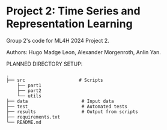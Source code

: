 # Project 2: Time Series and Representation Learning

Group 2's code for ML4H 2024 Project 2.

Authors: Hugo Madge Leon, Alexander Morgenroth, Anlin Yan.

PLANNED DIRECTORY SETUP:

```
.
├── src                    # Scripts
    ├── part1
    ├── part2
    └── utils
├── data                    # Input data
├── test                    # Automated tests
├── results                 # Output from scripts
├── requirements.txt
└── README.md
```

